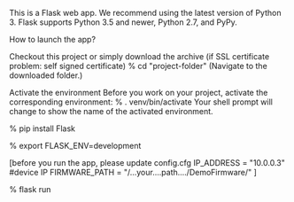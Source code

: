 This is a Flask web app.
We recommend using the latest version of Python 3. Flask supports Python 3.5 and newer, Python 2.7, and PyPy.

How to launch the app?

Checkout this project or simply download the archive (if SSL certificate problem: self signed certificate)
% cd "project-folder" (Navigate to the downloaded folder.)

Activate the environment
Before you work on your project, activate the corresponding environment:
% . venv/bin/activate
Your shell prompt will change to show the name of the activated environment.


% pip install Flask

% export FLASK_ENV=development

[before you run the app, please update config.cfg
    IP_ADDRESS = "10.0.0.3" #device IP
    FIRMWARE_PATH = "/...your....path..../DemoFirmware/"
]

% flask run

